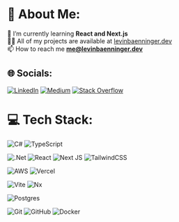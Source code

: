 # 💫 About Me:
🌱 I’m currently learning **React and Next.js**<br>👨‍💻 All of my projects are available at [levinbaenninger.dev](https://levinbaenninger.dev)<br>📫 How to reach me **me@levinbaenninger.dev**<br>


## 🌐 Socials:
[![LinkedIn](https://img.shields.io/badge/LinkedIn-%230077B5.svg?logo=linkedin&logoColor=white)](https://linkedin.com/in/levinbaenninger) [![Medium](https://img.shields.io/badge/Medium-12100E?logo=medium&logoColor=white)](https://medium.com/@@levinbaenninger) [![Stack Overflow](https://img.shields.io/badge/-Stackoverflow-FE7A16?logo=stack-overflow&logoColor=white)](https://stackoverflow.com/users/15753770) 

# 💻 Tech Stack:
![C#](https://img.shields.io/badge/c%23-%23239120.svg?style=for-the-badge&logo=csharp&logoColor=white) ![TypeScript](https://img.shields.io/badge/typescript-%23007ACC.svg?style=for-the-badge&logo=typescript&logoColor=white)

![.Net](https://img.shields.io/badge/.NET-5C2D91?style=for-the-badge&logo=.net&logoColor=white) ![React](https://img.shields.io/badge/react-%2320232a.svg?style=for-the-badge&logo=react&logoColor=%2361DAFB)  ![Next JS](https://img.shields.io/badge/Next-black?style=for-the-badge&logo=next.js&logoColor=white) ![TailwindCSS](https://img.shields.io/badge/tailwindcss-%2338B2AC.svg?style=for-the-badge&logo=tailwind-css&logoColor=white)

![AWS](https://img.shields.io/badge/AWS-%23FF9900.svg?style=for-the-badge&logo=amazon-aws&logoColor=white) ![Vercel](https://img.shields.io/badge/vercel-%23000000.svg?style=for-the-badge&logo=vercel&logoColor=white) 

![Vite](https://img.shields.io/badge/vite-%23646CFF.svg?style=for-the-badge&logo=vite&logoColor=white) ![Nx](https://img.shields.io/badge/nx-143055?style=for-the-badge&logo=nx&logoColor=white)

![Postgres](https://img.shields.io/badge/postgres-%23316192.svg?style=for-the-badge&logo=postgresql&logoColor=white) 

![Git](https://img.shields.io/badge/git-%23F05033.svg?style=for-the-badge&logo=git&logoColor=white) ![GitHub](https://img.shields.io/badge/github-%23121011.svg?style=for-the-badge&logo=github&logoColor=white) ![Docker](https://img.shields.io/badge/docker-%230db7ed.svg?style=for-the-badge&logo=docker&logoColor=white)
